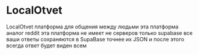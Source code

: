 # LocalOtvet
LocalOtvet платформа для общения между людьми эта платформа аналог reddit эта платформа не имеет не серверов только supabase все ваши ответы сохраняются в SupaBase точнее их JSON и после этого всегда ответ будет виден всем
